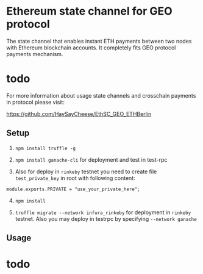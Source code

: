 # Ethereum state channel for GEO protocol

The state channel that enables instant ETH payments between two nodes with Ethereum blockchain accounts. It completely fits GEO protocol payments mechanism. 

# todo

For more information about usage state channels and crosschain payments in protocol please visit:

https://github.com/HaySayCheese/EthSC_GEO_ETHBerlin

## Setup

1. `npm install truffle -g`

2. `npm install ganache-cli` for deployment and test in test-rpc

3. Also for deploy in `rinkeby` testnet you need to create file `test_private_key` in root with following content:

`module.exports.PRIVATE = "use_your_private_here";`

4. `npm install`

5. `truffle migrate --network infura_rinkeby` for deployment in `rinkeby` testnet. Also you may deploy in testrpc by specifying `--network ganache`

## Usage

# todo
